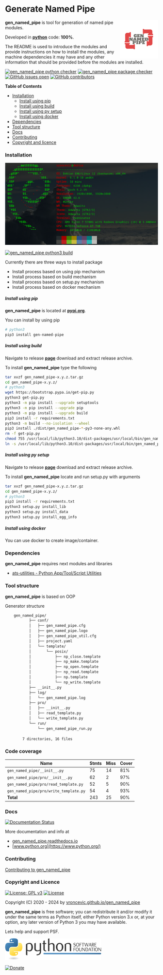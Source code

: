 # Generate Named Pipe

<img align="right" src="https://raw.githubusercontent.com/vroncevic/gen_named_pipe/dev/docs/gen_named_pipe_logo.png" width="25%">

**gen_named_pipe** is tool for generation of named pipe modules.

Developed in **[python](https://www.python.org/)** code: **100%**.

The README is used to introduce the modules and provide instructions on
how to install the modules, any machine dependencies it may have and any
other information that should be provided before the modules are installed.

[![gen_named_pipe python checker](https://github.com/vroncevic/gen_named_pipe/actions/workflows/gen_named_pipe_python_checker.yml/badge.svg)](https://github.com/vroncevic/gen_named_pipe/actions/workflows/gen_named_pipe_python_checker.yml) [![gen_named_pipe package checker](https://github.com/vroncevic/gen_named_pipe/actions/workflows/gen_named_pipe_package_checker.yml/badge.svg)](https://github.com/vroncevic/gen_named_pipe/actions/workflows/gen_named_pipe_package.yml) [![GitHub issues open](https://img.shields.io/github/issues/vroncevic/gen_named_pipe.svg)](https://github.com/vroncevic/gen_named_pipe/issues) [![GitHub contributors](https://img.shields.io/github/contributors/vroncevic/gen_named_pipe.svg)](https://github.com/vroncevic/gen_named_pipe/graphs/contributors)

<!-- START doctoc generated TOC please keep comment here to allow auto update -->
<!-- DON'T EDIT THIS SECTION, INSTEAD RE-RUN doctoc TO UPDATE -->
**Table of Contents**

- [Installation](#installation)
    - [Install using pip](#install-using-pip)
    - [Install using build](#install-using-build)
    - [Install using py setup](#install-using-py-setup)
    - [Install using docker](#install-using-docker)
- [Dependencies](#dependencies)
- [Tool structure](#tool-structure)
- [Docs](#docs)
- [Contributing](#contributing)
- [Copyright and licence](#copyright-and-licence)

<!-- END doctoc generated TOC please keep comment here to allow auto update -->

### Installation

![debian linux os](https://raw.githubusercontent.com/vroncevic/gen_named_pipe/dev/docs/debtux.png)

[![gen_named_pipe python3 build](https://github.com/vroncevic/gen_named_pipe/actions/workflows/gen_named_pipe_python3_build.yml/badge.svg)](https://github.com/vroncevic/gen_named_pipe/actions/workflows/gen_named_pipe_python3_build.yml)

Currently there are three ways to install package
* Install process based on using pip mechanism
* Install process based on build mechanism
* Install process based on setup.py mechanism
* Install process based on docker mechanism

##### Install using pip

**gen_named_pipe** is located at **[pypi.org](https://pypi.org/project/gen-named-pipe/)**.

You can install by using pip

```bash
# python3
pip3 install gen-named-pipe
```

##### Install using build

Navigate to release **[page](https://github.com/vroncevic/gen_named_pipe/releases/)** download and extract release archive.

To install **gen_named_pipe** type the following

```bash
tar xvzf gen_named_pipe-x.y.z.tar.gz
cd gen_named_pipe-x.y.z/
# python3
wget https://bootstrap.pypa.io/get-pip.py
python3 get-pip.py 
python3 -m pip install --upgrade setuptools
python3 -m pip install --upgrade pip
python3 -m pip install --upgrade build
pip3 install -r requirements.txt
python3 -m build --no-isolation --wheel
pip3 install ./dist/gen_named_pipe-*-py3-none-any.whl
rm -f get-pip.py
chmod 755 /usr/local/lib/python3.10/dist-packages/usr/local/bin/gen_named_pipe_run.py
ln -s /usr/local/lib/python3.10/dist-packages/usr/local/bin/gen_named_pipe_run.py /usr/local/bin/gen_named_pipe_run.py
```

##### Install using py setup

Navigate to release **[page](https://github.com/vroncevic/gen_named_pipe/releases/)** download and extract release archive.

To install **gen_named_pipe** locate and run setup.py with arguments

```bash
tar xvzf gen_named_pipe-x.y.z.tar.gz
cd gen_named_pipe-x.y.z/
# python3
pip3 install -r requirements.txt
python3 setup.py install_lib
python3 setup.py install_data
python3 setup.py install_egg_info
```

##### Install using docker

You can use docker to create image/container.

### Dependencies

**gen_named_pipe** requires next modules and libraries

* [ats-utilities - Python App/Tool/Script Utilities](https://vroncevic.github.io/ats_utilities)

### Tool structure

**gen_named_pipe** is based on OOP

Generator structure

```bash
    gen_named_pipe/
           ├── conf/
           │   ├── gen_named_pipe.cfg
           │   ├── gen_named_pipe.logo
           │   ├── gen_named_pipe_util.cfg
           │   ├── project.yaml
           │   └── template/
           │       └── posix/
           │           ├── np_close.template
           │           ├── np_make.template
           │           ├── np_open.template
           │           ├── np_read.template
           │           ├── np.template
           │           └── np_write.template
           ├── __init__.py
           ├── log/
           │   └── gen_named_pipe.log
           ├── pro/
           │   ├── __init__.py
           │   ├── read_template.py
           │   └── write_template.py
           └── run/
               └── gen_named_pipe_run.py

        7 directories, 16 files
```

### Code coverage

| Name | Stmts | Miss | Cover |
|------|-------|------|-------|
| `gen_named_pipe/__init__.py` | 75 | 14 | 81% |
| `gen_named_pipe/pro/__init__.py` | 62 | 2 | 97% |
| `gen_named_pipe/pro/read_template.py` | 52 | 5 | 90% |
| `gen_named_pipe/pro/write_template.py` | 54 | 4 | 93% |
| **Total** | 243 | 25 | 90% |

### Docs

[![Documentation Status](https://readthedocs.org/projects/gen_named_pipe/badge/?version=latest)](https://gen-named-pipe.readthedocs.io/en/latest/?badge=latest)

More documentation and info at

* [gen_named_pipe.readthedocs.io](https://gen-named-pipe.readthedocs.io)
* [www.python.org](https://www.python.org/)

### Contributing

[Contributing to gen_named_pipe](CONTRIBUTING.md)

### Copyright and Licence

[![License: GPL v3](https://img.shields.io/badge/License-GPLv3-blue.svg)](https://www.gnu.org/licenses/gpl-3.0) [![License](https://img.shields.io/badge/License-Apache%202.0-blue.svg)](https://opensource.org/licenses/Apache-2.0)

Copyright (C) 2020 - 2024 by [vroncevic.github.io/gen_named_pipe](https://vroncevic.github.io/gen_named_pipe)

**gen_named_pipe** is free software; you can redistribute it and/or modify
it under the same terms as Python itself, either Python version 3.x or,
at your option, any later version of Python 3 you may have available.

Lets help and support PSF.

[![Python Software Foundation](https://raw.githubusercontent.com/vroncevic/gen_named_pipe/dev/docs/psf-logo-alpha.png)](https://www.python.org/psf/)

[![Donate](https://www.paypalobjects.com/en_US/i/btn/btn_donateCC_LG.gif)](https://www.python.org/psf/donations/)

